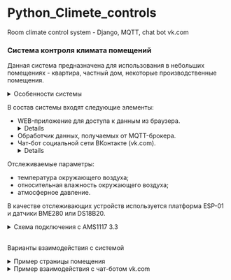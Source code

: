 # Python_Climete_controls
 Room climate control system - Django, MQTT, chat bot vk.com

### Система контроля климата помещений
Данная система предназначена для использования в небольших помещениях - квартира, частный дом, некоторые производственные помещения.
<details>
 <summary>
  Особенности системы
 </summary>
 * Технология Wi-Fi для организации сети устройств.
 * Протокол MQTT для передачи данных между считывающими устройствами.
 * В качестве MQTT-брокера используется Mosquitto.
 * В качестве основного устройства используется RaspberyyPi 3 Model B.
 * СУБД PostgreSQL.
</details>

В состав системы входят следующие элементы:
 * WEB-приложение для доступа к данным из браузера.<details>Используется Django Framework, Bootstrap4, AJAX JQuery, Chart.js</details>
 * Обработчик данных, получаемых от MQTT-брокера.
 * Чат-бот социальной сети ВКонтакте (vk.com).<details>Для построения графиков используется библиотека Matplotlib</details>

Отслеживаемые параметры:
 - температура окружающего воздуха;
 - относительная влажность окружающего воздуха;
 - атмосферное давление.

В качестве отслеживающих устройств используется платформа ESP-01 и датчики BME280 или DS18B20.
<details><summary>Схема подключения с AMS1117 3.3</summary>
<img src="https://raw.githubusercontent.com/On-Luck/Python_Climete_controls/master/Climate_controls_system/ESP-01(S)/ESP-01%26BME280_схема.png">

<center><img src="https://raw.githubusercontent.com/On-Luck/Python_Climete_controls/master/Climate_controls_system/ESP-01(S)/ESP01%26DS18B20.png" width=250px></center>
</details>
&nbsp;

Варианты взаимодействия с системой
<details><summary>Пример страницы помещения</summary>
<img src="https://raw.githubusercontent.com/On-Luck/Python_Climete_controls/master/Climate_controls_system/room_example.png">
</details>
<details><summary>Пример взаимодействия с чат-ботом vk.com</summary>
Для взаимодействия с чат-ботом используются клавиатуры помещений и функций.

### Пример диалога
<center><img src="https://raw.githubusercontent.com/On-Luck/Python_Climete_controls/master/Climate_controls_system/vkbot/dialog_example.jpg" width=250x></center>

### Пример графиков
<center><img src="https://raw.githubusercontent.com/On-Luck/Python_Climete_controls/master/Climate_controls_system/vkbot/graphs_example.jpg"></center>

</details>
